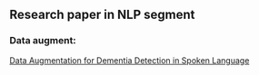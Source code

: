 ## Research paper in NLP segment
### Data augment:
[Data Augmentation for Dementia Detection in Spoken Language](https://arxiv.org/abs/2206.12879)
###
